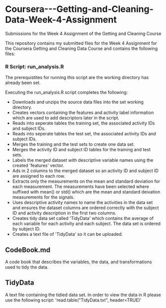 # Coursera---Getting-and-Cleaning-Data-Week-4-Assignment
Submissions for the Week 4 Assignment of the Getting and Cleaning Course

This repository contains my submitted files for the Week 4 Assignment for the Coursera Getting and Cleaning Data Course and contains the following files:

### R Script: run_analysis.R

The prerequistites for running this script are the working directory has already been set.

Executing the run_analysis.R script completes the following:
- Downloads and unzips the source data files into the set working directory.
- Creates vectors containing the features and activity label information which are used to add descriptors later in the script. 
- Reads into seperate tables the training set, the associated activity IDs and  subject IDs.
- Reads into seperate tables the test set, the associated activity IDs and subject IDs.
- Merges the training and the test sets to create one data set.
- Merges the activity ID and subject ID tables for the training and test sets.  
- Labels the merged dataset with descriptive variable names using the created 'features' vector.
- Ads in 2 columns to the merged dataset so an activity ID and subject ID are assigned to each row.
- Extracts only the measurements on the mean and standard deviation for each measurement. The measurements have been selected where suffixed with mean() or std() which are the mean and standard deivation measurements for the signals.  
- Uses descriptive activity names to name the activities in the data set and ensures the dataset columns are ordered correctly with the subject ID and activity description in the first two columns.
- Creates tidy data set called 'TidyData' which contains the average of each variable for each activity and each subject.  The data set is ordered by subject ID. 
- Creates a text file of 'TidyData' so it can be uploaded.  

## CodeBook.md

A code book that describes the variables, the data, and transformations used to tidy the data.

## TidyData

A text file containing the tidied data set.  In order to view the data in R please use the following script: 'read.table("TidyData.txt", header=TRUE)'
